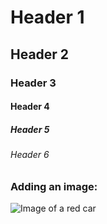 # Header 1
## Header 2
### Header 3
#### Header 4
##### Header 5
###### Header 6

### Adding an image:
![Image of a red car](https://imageio.forbes.com/specials-images/imageserve/5d35eacaf1176b0008974b54/0x0.jpg?format=jpg&crop=4560,2565,x790,y784,safe&width=1200)
